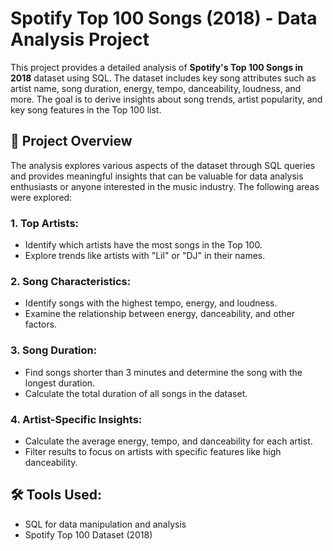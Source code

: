 # Spotify Top 100 Songs (2018) - Data Analysis Project

This project provides a detailed analysis of **Spotify's Top 100 Songs in 2018** dataset using SQL. The dataset includes key song attributes such as artist name, song duration, energy, tempo, danceability, loudness, and more. The goal is to derive insights about song trends, artist popularity, and key song features in the Top 100 list.

## 🚀 Project Overview
The analysis explores various aspects of the dataset through SQL queries and provides meaningful insights that can be valuable for data analysis enthusiasts or anyone interested in the music industry. The following areas were explored:

### 1. Top Artists: 
   - Identify which artists have the most songs in the Top 100.
   - Explore trends like artists with "Lil" or "DJ" in their names.

### 2. Song Characteristics:
   - Identify songs with the highest tempo, energy, and loudness.
   - Examine the relationship between energy, danceability, and other factors.

### 3. Song Duration:
   - Find songs shorter than 3 minutes and determine the song with the longest duration.
   - Calculate the total duration of all songs in the dataset.

### 4. Artist-Specific Insights:
   - Calculate the average energy, tempo, and danceability for each artist.
   - Filter results to focus on artists with specific features like high danceability.

## 🛠 Tools Used:
- SQL for data manipulation and analysis
- Spotify Top 100 Dataset (2018)


